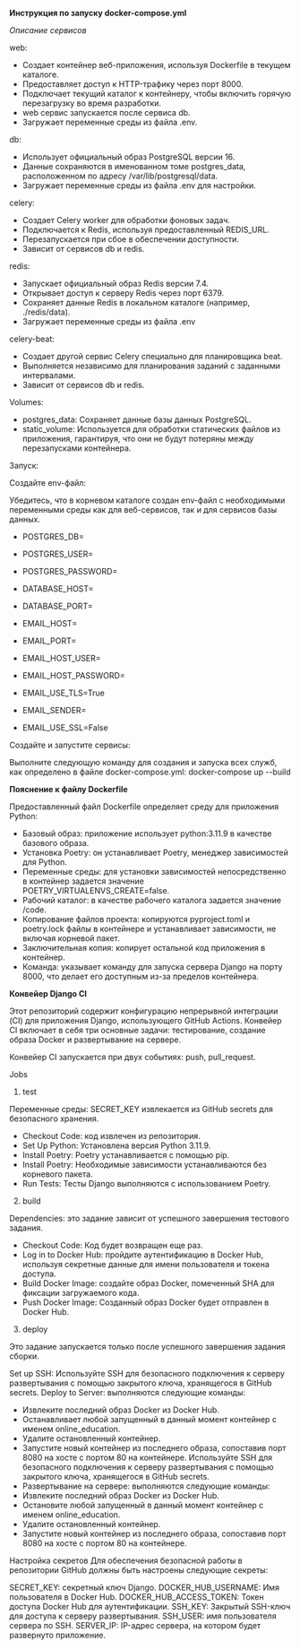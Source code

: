 **Инструкция по запуску docker-compose.yml**

*Описание сервисов*

web:
- Создает контейнер веб-приложения, используя Dockerfile в текущем каталоге.
- Предоставляет доступ к HTTP-трафику через порт 8000.
- Подключает текущий каталог к контейнеру, чтобы включить горячую перезагрузку во время разработки.
- web сервис запускается после сервиса db.
- Загружает переменные среды из файла .env.

db:
- Использует официальный образ PostgreSQL версии 16.
- Данные сохраняются в именованном томе postgres_data, расположенном по адресу /var/lib/postgresql/data.
- Загружает переменные среды из файла .env для настройки.

celery:
- Создает Celery worker для обработки фоновых задач.
- Подключается к Redis, используя предоставленный REDIS_URL.
- Перезапускается при сбое в обеспечении доступности.
- Зависит от сервисов db и redis.

redis:
- Запускает официальный образ Redis версии 7.4.
- Открывает доступ к серверу Redis через порт 6379.
- Сохраняет данные Redis в локальном каталоге (например, ./redis/data).
- Загружает переменные среды из файла .env

celery-beat:
- Создает другой сервис Celery специально для планировщика beat.
- Выполняется независимо для планирования заданий с заданными интервалами.
- Зависит от сервисов db и redis.

Volumes:
- postgres_data: Сохраняет данные базы данных PostgreSQL.
- static_volume: Используется для обработки статических файлов из приложения, гарантируя, что они не будут потеряны между перезапусками контейнера.

Запуск:

Создайте env-файл:

Убедитесь, что в корневом каталоге создан env-файл с необходимыми переменными среды как для веб-сервисов, так и для сервисов базы данных.

- POSTGRES_DB=
- POSTGRES_USER=
- POSTGRES_PASSWORD=
- DATABASE_HOST=
- DATABASE_PORT=

- EMAIL_HOST=
- EMAIL_PORT=
- EMAIL_HOST_USER=
- EMAIL_HOST_PASSWORD=
- EMAIL_USE_TLS=True
- EMAIL_SENDER=
- EMAIL_USE_SSL=False

Создайте и запустите сервисы:

Выполните следующую команду для создания и запуска всех служб, как определено в файле docker-compose.yml:
docker-compose up --build


**Пояснение к файлу Dockerfile**

Предоставленный файл Dockerfile определяет среду для приложения Python:

- Базовый образ: приложение использует python:3.11.9 в качестве базового образа.
- Установка Poetry: он устанавливает Poetry, менеджер зависимостей для Python.
- Переменные среды: для установки зависимостей непосредственно в контейнер задается значение POETRY_VIRTUALENVS_CREATE=false.
- Рабочий каталог: в качестве рабочего каталога задается значение /code.
- Копирование файлов проекта: копируются pyproject.toml и poetry.lock файлы в контейнере и устанавливает зависимости, не включая корневой пакет.
- Заключительная копия: копирует остальной код приложения в контейнер.
- Команда: указывает команду для запуска сервера Django на порту 8000, что делает его доступным из-за пределов контейнера.


**Конвейер Django CI**

Этот репозиторий содержит конфигурацию непрерывной интеграции (CI) для приложения Django, использующего GitHub Actions. Конвейер CI включает в себя три основные задачи: тестирование, создание образа Docker и развертывание на сервере.

Конвейер CI запускается при двух событиях: push, pull_request.

Jobs

1. test

Переменные среды: SECRET_KEY извлекается из GitHub secrets для безопасного хранения.

- Checkout Code: код извлечен из репозитория.
- Set Up Python: Установлена версия Python 3.11.9.
- Install Poetry: Poetry устанавливается с помощью pip.
- Install Poetry: Необходимые зависимости устанавливаются без корневого пакета.
- Run Tests: Тесты Django выполняются с использованием Poetry.

2. build

Dependencies: это задание зависит от успешного завершения тестового задания.

- Checkout Code: Код будет возвращен еще раз.
- Log in to Docker Hub: пройдите аутентификацию в Docker Hub, используя секретные данные для имени пользователя и токена доступа.
- Build Docker Image: создайте образ Docker, помеченный SHA для фиксации загружаемого кода.
- Push Docker Image: Созданный образ Docker будет отправлен в Docker Hub.

3. deploy

Это задание запускается только после успешного завершения задания сборки.

Set up SSH: Используйте SSH для безопасного подключения к серверу развертывания с помощью закрытого ключа, хранящегося в GitHub secrets.
Deploy to Server: выполняются следующие команды:
- Извлеките последний образ Docker из Docker Hub.
- Останавливает любой запущенный в данный момент контейнер с именем online_education.
- Удалите остановленный контейнер.
- Запустите новый контейнер из последнего образа, сопоставив порт 8080 на хосте с портом 80 на контейнере. Используйте SSH для безопасного подключения к серверу развертывания с помощью закрытого ключа, хранящегося в GitHub secrets.
- Развертывание на сервере: выполняются следующие команды:
- Извлеките последний образ Docker из Docker Hub.
- Остановите любой запущенный в данный момент контейнер с именем online_education.
- Удалите остановленный контейнер.
- Запустите новый контейнер из последнего образа, сопоставив порт 8080 на хосте с портом 80 на контейнере.

Настройка секретов
Для обеспечения безопасной работы в репозитории GitHub должны быть настроены следующие секреты:

SECRET_KEY: секретный ключ Django.
DOCKER_HUB_USERNAME: Имя пользователя в Docker Hub.
DOCKER_HUB_ACCESS_TOKEN: Токен доступа Docker Hub для аутентификации.
SSH_KEY: Закрытый SSH-ключ для доступа к серверу развертывания.
SSH_USER: имя пользователя сервера по SSH.
SERVER_IP: IP-адрес сервера, на котором будет развернуто приложение.
